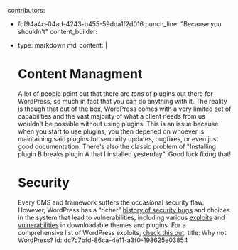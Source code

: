 contributors:
  - fcf94a4c-04ad-4243-b455-59dda1f2d016
punch_line: "Because you shouldn't"
content_builder:
  - 
    type: markdown
    md_content: |
      # Content Managment
      
       A lot of people point out that there are _tons_ of plugins out there for WordPress, so much in fact that you can do anything with it. The reality is though that out of the box, WordPress comes with a very limited set of capabilities and the vast majority of what a client needs from us wouldn't be possible without using plugins. This is an issue because when you start to use plugins, you then depened on whoever is maintaining said plugins for sercurity updates, bugfixes, or even just good documentation. There's also the classic problem of "Installing plugin B breaks plugin A that I installed yesterday". Good luck fixing that!
      
      #  Security
      
      Every CMS and framework suffers the occasional security flaw. However, WordPress has a “richer” [history of security bugs](http://scobleizer.com/2009/09/05/i-dont-feel-safe-with-wordpress-hackers-broke-in-and-took-things/) and choices in the system that lead to vulnerabilities, including various [exploits](http://www.readwriteweb.com/biz/2011/01/the-hidden-dangers-of-free-wor.php) and [vulnerabilities](http://markmaunder.com/2011/08/01/zero-day-vulnerability-in-many-wordpress-themes/) in downloadable themes and plugins. For a comprehensive list of WordPress exploits, [check this out](http://www.wordpressexploit.com/).
title: Why not WordPress?
id: dc7c7bfd-86ca-4e11-a3f0-198625e03854
